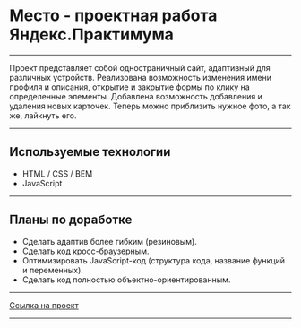 # Место - проектная работа Яндекс.Практимума

---

Проект представляет собой одностраничный сайт, адаптивный для различных устройств. Реализована возможность изменения имени профиля и описания, открытие и закрытие формы по клику на определенные элементы. Добавлена возможность добавления и удаления новых карточек. Теперь можно приблизить нужное фото, а так же, лайкнуть его.

---

## Используемые технологии
* HTML / CSS / BEM
* JavaScript

---

## Планы по доработке
* Сделать адаптив более гибким (резиновым).
* Сделать код кросс-браузерным.
* Оптимизировать JavaScript-код (структура кода, название функций и переменных).
* Сделать код полностью объектно-ориентированным.

---

[Ссылка на проект](https://timur359.github.io/mesto-project/)

---
